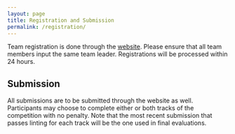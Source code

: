 ```yaml
---
layout: page
title: Registration and Submission
permalink: /registration/
---
```


Team registration is done through the [website](https://finrl-contest-2023.web.app/). Please ensure that all team members input the same team leader. Registrations will be processed within 24 hours.

## Submission
All submissions are to be submitted through the website as well. Participants may choose to complete either or both tracks of the competition with no penalty. Note that the most recent submission that passes linting for each track will be the one used in final evaluations.
